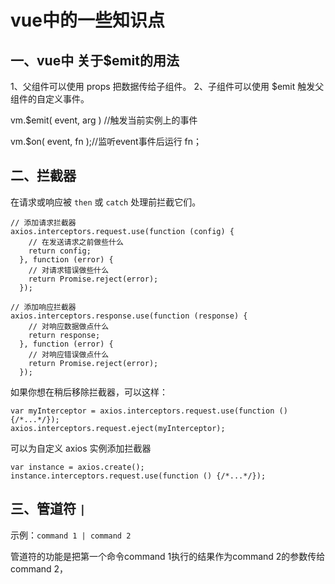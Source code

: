 # vue中的一些知识点



## 一、vue中 关于$emit的用法

1、父组件可以使用 props 把数据传给子组件。
2、子组件可以使用 $emit 触发父组件的自定义事件。

vm.$emit( event, arg ) //触发当前实例上的事件

vm.$on( event, fn );//监听event事件后运行 fn； 



## 二、拦截器

在请求或响应被 `then` 或 `catch` 处理前拦截它们。

```vue
// 添加请求拦截器
axios.interceptors.request.use(function (config) {
    // 在发送请求之前做些什么
    return config;
  }, function (error) {
    // 对请求错误做些什么
    return Promise.reject(error);
  });

// 添加响应拦截器
axios.interceptors.response.use(function (response) {
    // 对响应数据做点什么
    return response;
  }, function (error) {
    // 对响应错误做点什么
    return Promise.reject(error);
  });
```

如果你想在稍后移除拦截器，可以这样：

```
var myInterceptor = axios.interceptors.request.use(function () {/*...*/});
axios.interceptors.request.eject(myInterceptor);
```

可以为自定义 axios 实例添加拦截器

```vue
var instance = axios.create();
instance.interceptors.request.use(function () {/*...*/});
```

## 三、管道符 `|`

示例：`command 1 | command 2 `

管道符的功能是把第一个命令command 1执行的结果作为command 2的参数传给command 2，

